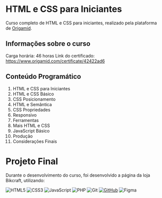 
# HTML e CSS para Iniciantes

Curso completo de HTML e CSS para iniciantes, realizado pela plataforma de [Origamid](https://origamid.com).

## Informações sobre o curso

Carga horária: 46 horas
Link do certificado: https://www.origamid.com/certificate/42422ad6

## Conteúdo Programático
1. HTML e CSS para Iniciantes
2. HTML e CSS Básico
3. CSS Posicionamento
4. HTML e Semântica
5. CSS Propriedades
6. Responsivo
7. Ferramentas
8. Mais HTML e CSS
9. JavaScript Básico
10. Produção
11. Considerações Finais

# Projeto Final

Durante o desenvolvimento do curso, foi desenvolvido a página da loja Bikcraft, utilizando: 

![HTML5](https://img.shields.io/badge/HTML5-E34F26?style=for-the-badge&logo=html5&logoColor=white)
![CSS3](https://img.shields.io/badge/CSS3-1572B6?style=for-the-badge&logo=css3&logoColor=white)
![JavaScript](https://img.shields.io/badge/JavaScript-F7DF1E?style=for-the-badge&logo=javascript&logoColor=black)
![PHP](https://img.shields.io/badge/PHP-777BB4?style=for-the-badge&logo=php&logoColor=white)
![Git](https://img.shields.io/badge/GIT-E44C30?style=for-the-badge&logo=git&logoColor=white)
[![GitHub](https://img.shields.io/badge/GitHub-100000?style=for-the-badge&logo=github&logoColor=white)](https://github.com/rodrigojunqueiradev)
![Figma](https://img.shields.io/badge/Figma-696969?style=for-the-badge&logo=figma&logoColor=figma)

